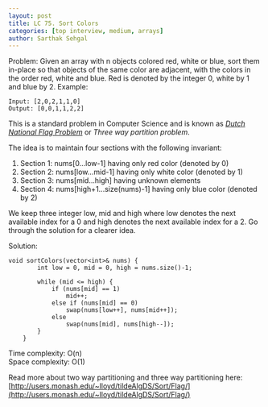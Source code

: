 ```yaml
---
layout: post
title: LC 75. Sort Colors
categories: [top interview, medium, arrays]
author: Sarthak Sehgal
---
```

Problem: Given an array with n objects colored red, white or blue, sort them in-place so that objects of the same color are adjacent, with the colors in the order red, white and blue. Red is denoted by the integer 0, white by 1 and blue by 2.
Example:
```
Input: [2,0,2,1,1,0]
Output: [0,0,1,1,2,2]
```

This is a standard problem in Computer Science and is known as [_Dutch National Flag Problem_](https://en.wikipedia.org/wiki/Dutch_national_flag_problem) or _Three way partition problem_.

The idea is to maintain four sections with the following invariant:
1. Section 1: nums[0...low-1] having only red color (denoted by 0)
2. Section 2: nums[low...mid-1] having only white color (denoted by 1)
3. Section 3: nums[mid...high] having unknown elements
4. Section 4: nums[high+1...size(nums)-1] having only blue color (denoted by 2)

We keep three integer low, mid and high where low denotes the next available index for a 0 and high denotes the next available index for a 2. Go through the solution for a clearer idea.

Solution:
```
void sortColors(vector<int>& nums) {
        int low = 0, mid = 0, high = nums.size()-1;

        while (mid <= high) {
            if (nums[mid] == 1)
                mid++;
            else if (nums[mid] == 0)
                swap(nums[low++], nums[mid++]);
            else
                swap(nums[mid], nums[high--]);
        }
    }
```

Time complexity: O(n)<br>
Space complexity: O(1)

Read more about two way partitioning and three way partitioning here: [http://users.monash.edu/~lloyd/tildeAlgDS/Sort/Flag/](http://users.monash.edu/~lloyd/tildeAlgDS/Sort/Flag/)